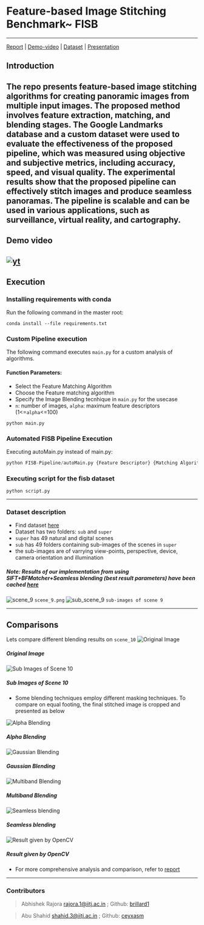 # Feature-based Image Stitching Benchmark~ FISB
___
[Report](./B20CS002_B20CS003_FISB_Report.pdf) | [Demo-video](https://youtu.be/hbBockxgOn4) | [Dataset](./fisb_dataset/) | [Presentation](FISB-ppt.pdf)

## Introduction
The repo presents feature-based image stitching algorithms for creating panoramic images from multiple input images. The proposed method involves feature extraction, matching, and blending stages. The Google Landmarks database and a custom dataset were used to evaluate the effectiveness of the proposed pipeline, which was measured using objective and subjective metrics, including accuracy, speed, and visual quality. The experimental results show that the proposed pipeline can effectively stitch images and produce seamless panoramas. The pipeline is scalable and can be used in various applications, such as surveillance, virtual reality, and cartography.
---
## Demo video
 [![yt](./images/youtube.jpeg)](https://youtu.be/hbBockxgOn4)
---
## Execution
### Installing requirements with conda
Run the following command in the master root:
```shell
conda install --file requirements.txt
```
### Custom Pipeline execution
The following command executes `main.py` for a custom analysis of algorithms.
#### Function Parameters:
- Select the Feature Matching Algorithm
- Choose the Feature matching algorithm
- Specify the Image Blending tecnhique in `main.py` for the usecase
- `n`: number of images, `alpha`: maximum feature descriptors (1<=`alpha`<=100)

```shell
python main.py
```
### Automated FISB Pipeline Execution
Executing autoMain.py instead of main.py:
```py
python FISB-Pipeline/autoMain.py {Feature Descriptor} {Matching Algorithm} {n} {alpha} fisb_dataset/sub/{}/ >> output/logs/log{}.txt
```
### Executing script for the fisb dataset
```shell
python script.py
```
---
### Dataset description
* Find dataset [here](./fisb_dataset/)
* Dataset has two folders: `sub` and `super`
* `super` has 49 natural and digital scenes
* `sub` has 49 folders containing sub-images of the scenes in `super`
* the sub-images are of varrying view-points, perspective, device, camera orientation and illumination


##### Note: Results of our implementation from using SIFT+BFMatcher+Seamless blending (best result parameters) have been cached [here](./SIFT_BFM_Seamless/)

![scene_9](images/scene_9.jpeg)
`scene_9.png`
![sub_scene_9](images/sub_scene_9.png)
`sub-images of scene 9`

---
## Comparisons

Lets compare different blending results on `scene_10`
![Original Image](./images/scene_10.jpeg)
##### Original Image
![Sub Images of Scene 10](./images/sub_scene_10.png)
##### Sub Images of Scene 10

* Some blending techniques employ different masking techniques. To compare on equal footing, the final stitched image is cropped and presented as below

![Alpha Blending](./images/alpha_10.jpeg)
##### Alpha Blending
![Gaussian Blending](./images/gauss_10.jpeg)
##### Gaussian Blending
![Multiband Blending](./images/multiband_10.jpeg)
##### Multiband Blending
![Seamless blending](./images/seamless_10.jpeg)
##### Seamless blending
![Result given by OpenCV](./images/opencv_10.jpeg)
##### Result given by OpenCV

* For more comprehensive analysis and comparison, refer to [report]()

---

### Contributors
> Abhishek Rajora rajora.1@iitj.ac.in ;  Github: [brillard1](https://github.com/brillard1)

> Abu Shahid shahid.3@iitj.ac.in ; Github: [ceyxasm](https://github.com/ceyxasm)
